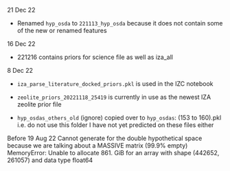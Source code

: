 21 Dec 22
- Renamed `hyp_osda` to `221113_hyp_osda` because it does not contain some of the new or renamed features

16 Dec 22
- 221216 contains priors for science file as well as iza_all

8 Dec 22
- `iza_parse_literature_docked_priors.pkl` is used in the IZC notebook 
- `zeolite_priors_20221118_25419` is currently in use as the newest IZA zeolite prior file

- `hyp_osdas_others_old` (ignore)
copied over to `hyp_osdas`: (153 to 160).pkl
i.e. do not use this folder
I have not yet predicted on these files either

Before 19 Aug 22
Cannot generate for the double hypothetical space because we are talking about a MASSIVE matrix (99.9% empty)
MemoryError: Unable to allocate 861. GiB for an array with shape (442652, 261057) and data type float64
